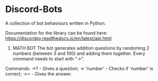 # Discord-Bots
A collection of bot behaviours written in Python.

Documentation for the library can be found here: 
https://discordpy.readthedocs.io/en/latest/api.html

1) MATH BOT
  The bot generates addition questions by randoming 2 numbers (between 3 and 100) and adding them together. 
  Every command needs to start with "->". 

  Commands:
  ->?  - Gives a question; -> 'number' - Checks if 'number' is correct; ->= - Gives the answer.

